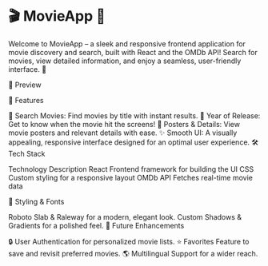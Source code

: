 # 🎬 MovieApp 🎉

Welcome to MovieApp – a sleek and responsive frontend application for movie discovery and search, built with React and the OMDb API! Search for movies, view detailed information, and enjoy a seamless, user-friendly interface. 🌟

📸 Preview

🚀 Features

🔎 Search Movies: Find movies by title with instant results.
📅 Year of Release: Get to know when the movie hit the screens!
📸 Posters & Details: View movie posters and relevant details with ease.
✨ Smooth UI: A visually appealing, responsive interface designed for an optimal user experience.
🛠️ Tech Stack

Technology	Description
React	Frontend framework for building the UI
CSS	Custom styling for a responsive layout
OMDb API	Fetches real-time movie data

🎨 Styling & Fonts

Roboto Slab & Raleway for a modern, elegant look.
Custom Shadows & Gradients for a polished feel.
🧩 Future Enhancements

🔒 User Authentication for personalized movie lists.
⭐ Favorites Feature to save and revisit preferred movies.
🌎 Multilingual Support for a wider reach.
